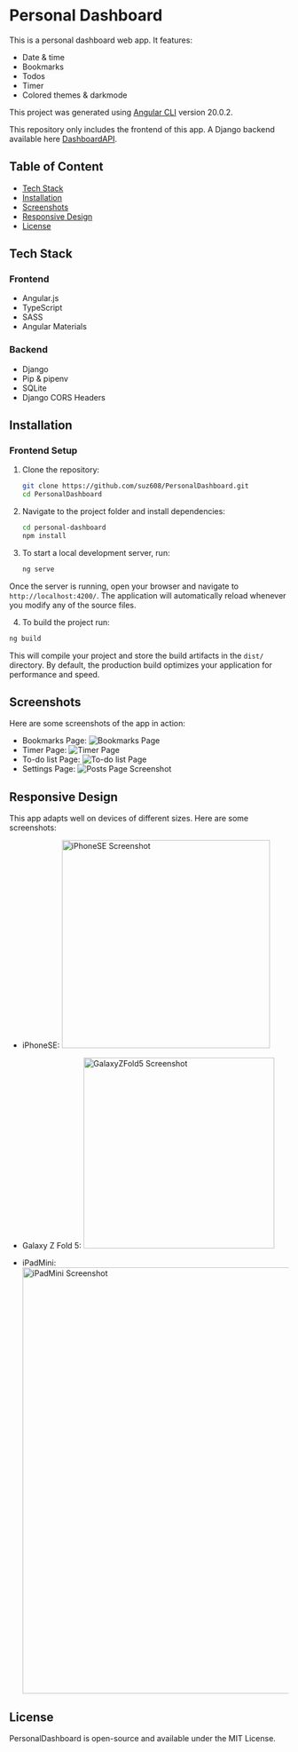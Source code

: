 # Personal Dashboard
This is a personal dashboard web app. It features:
- Date & time
- Bookmarks
- Todos
- Timer
- Colored themes & darkmode

This project was generated using [Angular CLI](https://github.com/angular/angular-cli) version 20.0.2.

This repository only includes the frontend of this app. A Django backend available here [DashboardAPI](https://github.com/suz608/DashboardAPI).

## Table of Content
- [Tech Stack](#tech-stack)
- [Installation](#Installation)
- [Screenshots](#screenshots)
- [Responsive Design](#responsive-design)
- [License](#license)

## Tech Stack
### Frontend
- Angular.js
- TypeScript
- SASS
- Angular Materials
### Backend
- Django
- Pip & pipenv
- SQLite
- Django CORS Headers

## Installation
### Frontend Setup

1. Clone the repository:
    ```bash
    git clone https://github.com/suz608/PersonalDashboard.git
    cd PersonalDashboard

2. Navigate to the project folder and install dependencies:
    ```bash
    cd personal-dashboard
    npm install
    ```
3. To start a local development server, run:

    ```bash
    ng serve
    ```

Once the server is running, open your browser and navigate to `http://localhost:4200/`. The application will automatically reload whenever you modify any of the source files.

4. To build the project run:

```bash
ng build
```

This will compile your project and store the build artifacts in the `dist/` directory. By default, the production build optimizes your application for performance and speed.

## Screenshots
Here are some screenshots of the app in action:
- Bookmarks Page:
  ![Bookmarks Page](AppPhotos/bookmarks.png)
- Timer Page:
  ![Timer Page](AppPhotos/timer.png)
- To-do list Page:
  ![To-do list Page](AppPhotos/todolist.png)
- Settings Page:
  ![Posts Page Screenshot](AppPhotos/settings.png)

## Responsive Design
This app adapts well on devices of different sizes. Here are some screenshots:

- iPhoneSE:
  <img src="AppPhotos/iPhoneSE.png" alt="iPhoneSE Screenshot" style="width:375px; height: auto;">
  
- Galaxy Z Fold 5:
  <img src="AppPhotos/GalaxyZFold5.png" alt="GalaxyZFold5 Screenshot" style="width: 344px; height: auto;">

- iPadMini:
  <img src="AppPhotos/iPadMini.png" alt="iPadMini Screenshot" style="width: 768px; height: auto;">

## License
PersonalDashboard is open-source and available under the MIT License.
